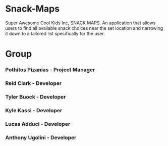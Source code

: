 # Snack-Maps
Super Awesome Cool Kids Inc, SNACK MAPS. An application that allows users to find all available snack choices near the set location and narrowing it down to a tailored list specifically for the user.

# Group
### Pothitos Pizanias - Project Manager
### Reid Clark - Developer
### Tyler Buock - Developer
### Kyle Kassi - Developer
### Lucas Adduci - Developer
### Anthony Ugolini - Developer
